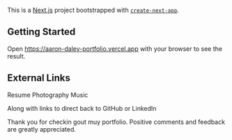 This is a [Next.js](https://nextjs.org/) project bootstrapped with [`create-next-app`](https://github.com/vercel/next.js/tree/canary/packages/create-next-app).

## Getting Started

Open https://aaron-daley-portfolio.vercel.app with your browser to see the result.

## External Links

Resume 
Photography 
Music 

Along with links to direct back to GitHub or LinkedIn

Thank you for checkin gout muy portfolio. Positive comments and feedback are greatly appreciated. 
